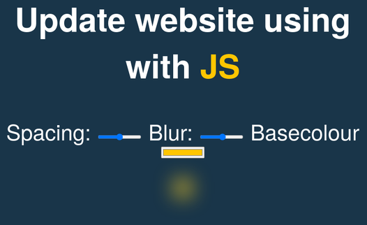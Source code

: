 <!DOCTYPE html>
<html lang="en">
<head>
    <meta charset="UTF-8">
    <meta name="viewport" content="width=device-width, initial-scale=1.0">
    <title>Wooh!</title>
</head>
<body>
    <h2>Update website using with <span class="h1">JS</span> </h2>
    <div class="controls">
        <label for="spacing">Spacing:</label>
        <input type="range" name="spacing" min="10" max="200" value="10px" data-sizing="px" data-name="wes" data-cool="+poop">
        <label for="blur">Blur:</label>
        <input type="range" name="blur" min="0" max="25" value="10px" datasizing="px" data-name="wes" data-cool="+poop">
<label for="base">Basecolour</label>
<input type="color" name="base" value="#ffc600">
    </div>
<img src="https://nationaltoday.com/wp-content/uploads/2022/07/National-Flower-Day-1200x834.jpg">

<style>
    :root{
       --base:#ffc600;
       --spacing:10px;
       --blur:23px;        
    }
    img{
        padding:var(--spacing);
        background: var(--base);
        filter:blur(var(--blur));

    }
    .h1{
        color:var(--base);
    }
    body{
        text-align: center;
        background:#193549;
        color:white;
        font-family: 'helvetica neue',sans-serif;
        font-weight:100 ;
        font-size:50px ;
    }
    .controls {
        margin-bottom: 50px;
    }
    a{
        color: var(--base);
        text-decoration: none;
    }
    input {
        width:100px;
    }
</style>
<script>
    const inputs = document.querySelectorAll('.controls input');
    function handleUpdate(){
    const suffix=this.dataset.sizing || '';
    document.documentElement.style.setProperty(`--${this.name}`,this.value +  suffix);

    }
    inputs.forEach(input => input.addEventListener('change',handleUpdate));
    inputs.forEach(input => input.addEventListener('mousemove',handleUpdate));


</script>
</body>
</html>
